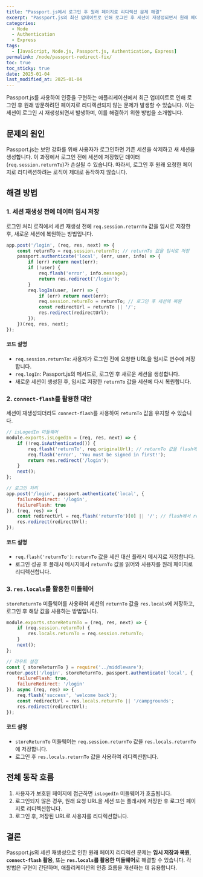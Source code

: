 ```yaml
---
title: "Passport.js에서 로그인 후 원래 페이지로 리디렉션 문제 해결"
excerpt: "Passport.js의 최신 업데이트로 인해 로그인 후 세션이 재생성되면서 원래 페이지로 리디렉션되지 않는 문제를 해결하는 방법을 알아봅니다."
categories:
  - Node
  - Authentication
  - Express
tags:
  - [JavaScript, Node.js, Passport.js, Authentication, Express]
permalink: /node/passport-redirect-fix/
toc: true
toc_sticky: true
date: 2025-01-04
last_modified_at: 2025-01-04
---
```


Passport.js를 사용하여 인증을 구현하는 애플리케이션에서 최근 업데이트로 인해 로그인 후 원래 방문하려던 페이지로 리디렉션되지 않는 문제가 발생할 수 있습니다. 이는 세션이 로그인 시 재생성되면서 발생하며, 이를 해결하기 위한 방법을 소개합니다.

## 문제의 원인

Passport.js는 보안 강화를 위해 사용자가 로그인하면 기존 세션을 삭제하고 새 세션을 생성합니다. 이 과정에서 로그인 전에 세션에 저장했던 데이터(`req.session.returnTo`)가 손실될 수 있습니다. 따라서, 로그인 후 원래 요청한 페이지로 리디렉션하려는 로직이 제대로 동작하지 않습니다.

## 해결 방법

### 1. 세션 재생성 전에 데이터 임시 저장

로그인 처리 로직에서 세션 재생성 전에 `req.session.returnTo` 값을 임시로 저장한 후, 새로운 세션에 복원하는 방법입니다.

```javascript
app.post('/login', (req, res, next) => {
    const returnTo = req.session.returnTo; // returnTo 값을 임시로 저장
    passport.authenticate('local', (err, user, info) => {
        if (err) return next(err);
        if (!user) {
            req.flash('error', info.message);
            return res.redirect('/login');
        }
        req.logIn(user, (err) => {
            if (err) return next(err);
            req.session.returnTo = returnTo; // 로그인 후 세션에 복원
            const redirectUrl = returnTo || '/';
            res.redirect(redirectUrl);
        });
    })(req, res, next);
});
```

#### 코드 설명
- `req.session.returnTo`: 사용자가 로그인 전에 요청한 URL을 임시로 변수에 저장합니다.
- `req.logIn`: Passport.js의 메서드로, 로그인 후 새로운 세션을 생성합니다.
- 새로운 세션이 생성된 후, 임시로 저장한 `returnTo` 값을 세션에 다시 복원합니다.

### 2. `connect-flash`를 활용한 대안

세션이 재생성되더라도 `connect-flash`를 사용하여 `returnTo` 값을 유지할 수 있습니다.

```javascript
// isLogedIn 미들웨어
module.exports.isLogedIn = (req, res, next) => {
    if (!req.isAuthenticated()) {
        req.flash('returnTo', req.originalUrl); // returnTo 값을 flash에 저장
        req.flash('error', 'You must be signed in first!');
        return res.redirect('/login');
    }
    next();
};

// 로그인 처리
app.post('/login', passport.authenticate('local', {
    failureRedirect: '/login',
    failureFlash: true
}), (req, res) => {
    const redirectUrl = req.flash('returnTo')[0] || '/'; // flash에서 returnTo 가져오기
    res.redirect(redirectUrl);
});
```

#### 코드 설명
- `req.flash('returnTo')`: `returnTo` 값을 세션 대신 플래시 메시지로 저장합니다.
- 로그인 성공 후 플래시 메시지에서 `returnTo` 값을 읽어와 사용자를 원래 페이지로 리디렉션합니다.

### 3. `res.locals`를 활용한 미들웨어

`storeReturnTo` 미들웨어를 사용하여 세션의 `returnTo` 값을 `res.locals`에 저장하고, 로그인 후 해당 값을 사용하는 방법입니다.

```javascript
module.exports.storeReturnTo = (req, res, next) => {
    if (req.session.returnTo) {
        res.locals.returnTo = req.session.returnTo;
    }
    next();
};

// 라우트 설정
const { storeReturnTo } = require('../middleware');
router.post('/login', storeReturnTo, passport.authenticate('local', {
    failureFlash: true,
    failureRedirect: '/login'
}), async (req, res) => {
    req.flash('success', 'welcome back');
    const redirectUrl = res.locals.returnTo || '/campgrounds';
    res.redirect(redirectUrl);
});
```

#### 코드 설명
- `storeReturnTo` 미들웨어는 `req.session.returnTo` 값을 `res.locals.returnTo`에 저장합니다.
- 로그인 후 `res.locals.returnTo` 값을 사용하여 리디렉션합니다.

## 전체 동작 흐름

1. 사용자가 보호된 페이지에 접근하면 `isLogedIn` 미들웨어가 호출됩니다.
2. 로그인되지 않은 경우, 원래 요청 URL을 세션 또는 플래시에 저장한 후 로그인 페이지로 리디렉션합니다.
3. 로그인 후, 저장된 URL로 사용자를 리디렉션합니다.

## 결론

Passport.js의 세션 재생성으로 인한 원래 페이지 리디렉션 문제는 **임시 저장과 복원**, **`connect-flash` 활용**, 또는 **`res.locals`를 활용한 미들웨어**로 해결할 수 있습니다. 각 방법은 구현이 간단하며, 애플리케이션의 인증 흐름을 개선하는 데 유용합니다.

